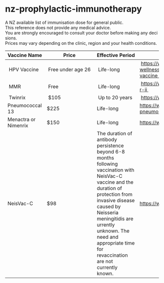 # nz-prophylactic-immunotherapy
A NZ available list of immunisation dose for general public.
This reference does not provide any medical advice. 
You are strongly encouraged to consult your doctor before making any decisions.
Prices may vary depending on the clinic, region and your health conditions.

| Vaccine Name | Price | Effective Period | URL |
| --- | --- | --- | --- |
| HPV Vaccine| Free under age 26 | Life-long | https://www.health.govt.nz/our-work/preventative-health-wellness/immunisation/hpv-immunisation-programme/hpv-vaccine |
| MMR | Free | Life-long | https://www.immune.org.nz/vaccines/available-vaccines/m-m-r-ii |
| Twinrix | $105 | Up to 20 years | https://www.medsafe.govt.nz/profs/Datasheet/t/Twinrixinj.pdf |
| Pneumococcal 13 | $225 | Life-long | https://www.healthline.com/health/how-long-does-a-pneumonia-shot-last#pcv-vs.-ppsv |
| Menactra or Nimenrix | $150 | Life-long | https://www.meningitis.org.nz/prevention |
| NeisVac-C | $98 | The duration of antibody persistence  beyond 6-8  months  following  vaccination with NeisVac-C vaccine and the duration of protection from invasive disease caused by Neisseria meningitidis are urrently unknown. The need and appropriate time for revaccination are not currently known. | https://www.medsafe.govt.nz/profs/Datasheet/n/NeisVacCinj.pdf |


